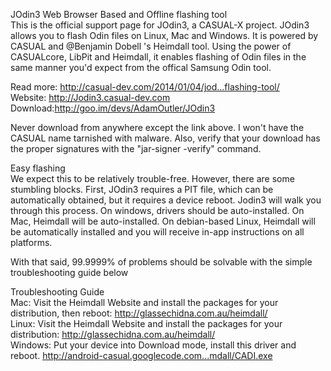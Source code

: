 JOdin3 Web Browser Based and Offline flashing tool  
This is the official support page for JOdin3, a CASUAL-X project. JOdin3 allows you to flash Odin files on Linux, Mac and Windows. It is powered by CASUAL and @Benjamin Dobell 's Heimdall tool. Using the power of CASUALcore, LibPit and Heimdall, it enables flashing of Odin files in the same manner you'd expect from the offical Samsung Odin tool.

Read more: http://casual-dev.com/2014/01/04/jod...flashing-tool/  
Website: http://Jodin3.casual-dev.com  
Download:http://goo.im/devs/AdamOutler/JOdin3  

Never download from anywhere except the link above. I won't have the CASUAL name tarnished with malware. Also, verify that your download has the proper signatures with the "jar-signer -verify" command.


Easy flashing  
We expect this to be relatively trouble-free. However, there are some stumbling blocks. First, JOdin3 requires a PIT file, which can be automatically obtained, but it requires a device reboot. Jodin3 will walk you through this process. On windows, drivers should be auto-installed. On Mac, Heimdall will be auto-installed. On debian-based Linux, Heimdall will be automatically installed and you will receive in-app instructions on all platforms.

With that said, 99.9999% of problems should be solvable with the simple troubleshooting guide below  

Troubleshooting Guide  
Mac: Visit the Heimdall Website and install the packages for your distribution, then reboot: http://glassechidna.com.au/heimdall/  
Linux: Visit the Heimdall Website and install the packages for your distribution: http://glassechidna.com.au/heimdall/  
Windows: Put your device into Download mode, install this driver and reboot. http://android-casual.googlecode.com...mdall/CADI.exe  

